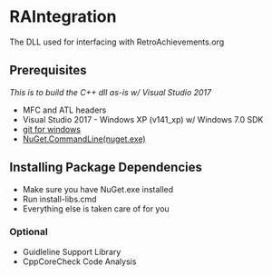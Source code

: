 # RAIntegration

The DLL used for interfacing with RetroAchievements.org

## Prerequisites

*This is to build the C++ dll as-is w/ Visual Studio 2017*

<ul>
	<li>MFC and ATL headers</li>
	<li>Visual Studio 2017 - Windows XP (v141_xp) w/ Windows 7.0 SDK</li>
	<li><a href="https://git-scm.com/download/win">git for windows</li>
	<li><a href="https://dist.nuget.org/win-x86-commandline/latest/nuget.exe">NuGet.CommandLine(nuget.exe)</a></li>
</ul>

## Installing Package Dependencies
<ul>
    <li>Make sure you have NuGet.exe installed</li>
    <li>Run install-libs.cmd</li>
    <li>Everything else is taken care of for you</li>
</ul>

### Optional

- Guidleline Support Library
- CppCoreCheck Code Analysis
